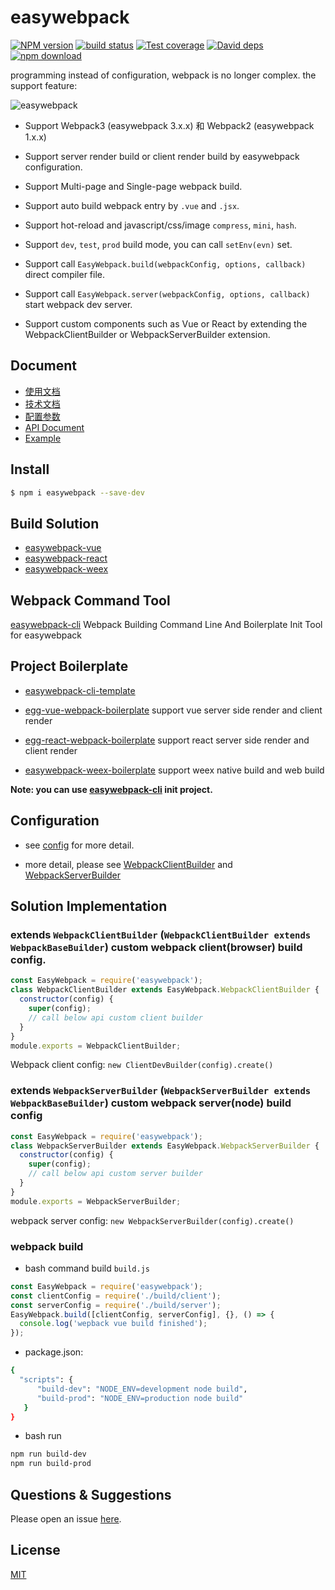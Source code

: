 # easywebpack

[![NPM version][npm-image]][npm-url]
[![build status][travis-image]][travis-url]
[![Test coverage][codecov-image]][codecov-url]
[![David deps][david-image]][david-url]
[![npm download][download-image]][download-url]

[npm-image]: https://img.shields.io/npm/v/easywebpack.svg?style=flat-square
[npm-url]: https://npmjs.org/package/easywebpack
[travis-image]: https://img.shields.io/travis/hubcarl/easywebpack.svg?style=flat-square
[travis-url]: https://travis-ci.org/hubcarl/easywebpack
[codecov-image]: https://codecov.io/gh/hubcarl/easywebpack/branch/master/graph/badge.svg
[codecov-url]: https://codecov.io/gh/hubcarl/easywebpack
[david-image]: https://img.shields.io/david/hubcarl/easywebpack.svg?style=flat-square
[david-url]: https://david-dm.org/hubcarl/easywebpack
[snyk-image]: https://snyk.io/test/npm/easywebpack/badge.svg?style=flat-square
[snyk-url]: https://snyk.io/test/npm/easywebpack
[download-image]: https://img.shields.io/npm/dm/easywebpack.svg?style=flat-square
[download-url]: https://npmjs.org/package/easywebpack


programming instead of configuration, webpack is no longer complex. the support feature:

![easywebpack](https://github.com/hubcarl/easywebpack/blob/master/doc/images/easywebpack.png)

- Support Webpack3 (easywebpack 3.x.x) 和 Webpack2 (easywebpack 1.x.x)

- Support server render build or client render build by easywebpack configuration.

- Support Multi-page and Single-page webpack build.

- Support auto build webpack entry by `.vue` and `.jsx`.

- Support hot-reload and  javascript/css/image `compress`, `mini`, `hash`. 

- Support `dev`, `test`, `prod` build mode, you can call `setEnv(evn)` set.

- Support call `EasyWebpack.build(webpackConfig, options, callback)` direct compiler file.

- Support call `EasyWebpack.server(webpackConfig, options, callback)` start webpack dev server.

- Support custom components such as Vue or React by extending the WebpackClientBuilder or WebpackServerBuilder extension.


## Document

- [使用文档](http://hubcarl.github.io/easywebpack)
- [技术文档](https://zhuanlan.zhihu.com/easywebpack)
- [配置参数](http://hubcarl.github.io/easywebpack/webpack/config/)
- [API Document](http://hubcarl.github.io/easywebpack/webpack/api/)
- [Example](http://hubcarl.github.io/easywebpack/vue/easywebpack-vue-project/)


## Install

```bash
$ npm i easywebpack --save-dev
```

## Build Solution

- [easywebpack-vue](https://github.com/hubcarl/easywebpack-vue.git) 
- [easywebpack-react](https://github.com/hubcarl/easywebpack-react.git)
- [easywebpack-weex](https://github.com/hubcarl/easywebpack-weex.git)

## Webpack Command Tool

[easywebpack-cli](https://github.com/hubcarl/easywebpack-cli.git) Webpack Building Command Line And Boilerplate Init Tool for easywebpack

## Project Boilerplate

- [easywebpack-cli-template](https://github.com/hubcarl/easywebpack-cli-template)

- [egg-vue-webpack-boilerplate](https://github.com/hubcarl/egg-vue-webpack-boilerplate) support vue server side render and client render

- [egg-react-webpack-boilerplate](https://github.com/hubcarl/egg-react-webpack-boilerplate) support react server side render and client render

- [easywebpack-weex-boilerplate](https://github.com/hubcarl/easywebpack-weex-boilerplate) support weex native build and web build

**Note: you can use [easywebpack-cli](https://github.com/hubcarl/easywebpack-cli.git) init project.**

## Configuration

- see [config](config) for more detail.

- more detail, please see [WebpackClientBuilder](https://github.com/hubcarl/easywebpack/blob/master/lib/client.js) and [WebpackServerBuilder](https://github.com/hubcarl/easywebpack/blob/master/lib/server.js)


## Solution Implementation

### extends `WebpackClientBuilder` (`WebpackClientBuilder extends WebpackBaseBuilder`) custom webpack client(browser) build config.

```js
const EasyWebpack = require('easywebpack');
class WebpackClientBuilder extends EasyWebpack.WebpackClientBuilder {
  constructor(config) {
    super(config);
    // call below api custom client builder
  }
}
module.exports = WebpackClientBuilder;
```

Webpack client config: `new ClientDevBuilder(config).create()`


### extends `WebpackServerBuilder` (`WebpackServerBuilder extends WebpackBaseBuilder`) custom webpack server(node) build config

```js
const EasyWebpack = require('easywebpack');
class WebpackServerBuilder extends EasyWebpack.WebpackServerBuilder {
  constructor(config) {
    super(config);
    // call below api custom server builder
  }
}
module.exports = WebpackServerBuilder;
```
webpack server config: `new WebpackServerBuilder(config).create()`


### webpack build

- bash command build `build.js`


```js
const EasyWebpack = require('easywebpack');
const clientConfig = require('./build/client');
const serverConfig = require('./build/server');
EasyWebpack.build([clientConfig, serverConfig], {}, () => {
  console.log('wepback vue build finished');
});
```

- package.json:

```bash
{
  "scripts": {
      "build-dev": "NODE_ENV=development node build",
      "build-prod": "NODE_ENV=production node build"
   }
}
```

- bash run

```bash
npm run build-dev
npm run build-prod
```

## Questions & Suggestions

Please open an issue [here](https://github.com/hubcarl/easywebpack/issues).

## License

[MIT](LICENSE)
